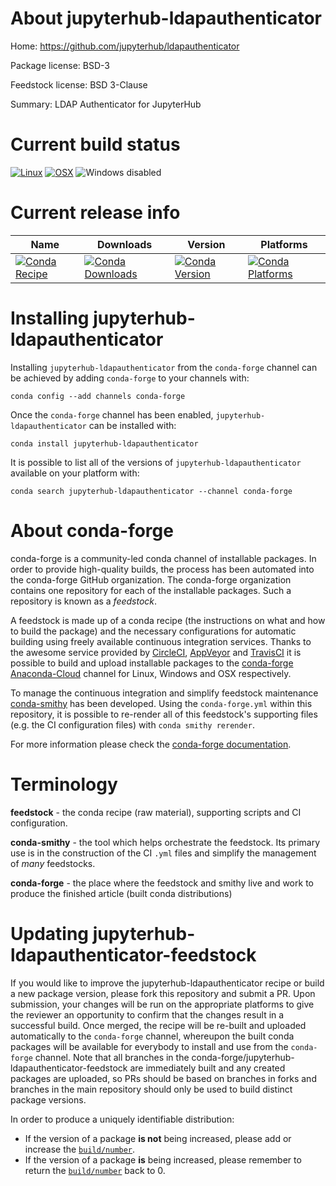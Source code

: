 About jupyterhub-ldapauthenticator
==================================

Home: https://github.com/jupyterhub/ldapauthenticator

Package license: BSD-3

Feedstock license: BSD 3-Clause

Summary: LDAP Authenticator for JupyterHub



Current build status
====================

[![Linux](https://img.shields.io/circleci/project/github/conda-forge/jupyterhub-ldapauthenticator-feedstock/master.svg?label=Linux)](https://circleci.com/gh/conda-forge/jupyterhub-ldapauthenticator-feedstock)
[![OSX](https://img.shields.io/travis/conda-forge/jupyterhub-ldapauthenticator-feedstock/master.svg?label=macOS)](https://travis-ci.org/conda-forge/jupyterhub-ldapauthenticator-feedstock)
![Windows disabled](https://img.shields.io/badge/Windows-disabled-lightgrey.svg)

Current release info
====================

| Name | Downloads | Version | Platforms |
| --- | --- | --- | --- |
| [![Conda Recipe](https://img.shields.io/badge/recipe-jupyterhub--ldapauthenticator-green.svg)](https://anaconda.org/conda-forge/jupyterhub-ldapauthenticator) | [![Conda Downloads](https://img.shields.io/conda/dn/conda-forge/jupyterhub-ldapauthenticator.svg)](https://anaconda.org/conda-forge/jupyterhub-ldapauthenticator) | [![Conda Version](https://img.shields.io/conda/vn/conda-forge/jupyterhub-ldapauthenticator.svg)](https://anaconda.org/conda-forge/jupyterhub-ldapauthenticator) | [![Conda Platforms](https://img.shields.io/conda/pn/conda-forge/jupyterhub-ldapauthenticator.svg)](https://anaconda.org/conda-forge/jupyterhub-ldapauthenticator) |

Installing jupyterhub-ldapauthenticator
=======================================

Installing `jupyterhub-ldapauthenticator` from the `conda-forge` channel can be achieved by adding `conda-forge` to your channels with:

```
conda config --add channels conda-forge
```

Once the `conda-forge` channel has been enabled, `jupyterhub-ldapauthenticator` can be installed with:

```
conda install jupyterhub-ldapauthenticator
```

It is possible to list all of the versions of `jupyterhub-ldapauthenticator` available on your platform with:

```
conda search jupyterhub-ldapauthenticator --channel conda-forge
```


About conda-forge
=================

conda-forge is a community-led conda channel of installable packages.
In order to provide high-quality builds, the process has been automated into the
conda-forge GitHub organization. The conda-forge organization contains one repository
for each of the installable packages. Such a repository is known as a *feedstock*.

A feedstock is made up of a conda recipe (the instructions on what and how to build
the package) and the necessary configurations for automatic building using freely
available continuous integration services. Thanks to the awesome service provided by
[CircleCI](https://circleci.com/), [AppVeyor](http://www.appveyor.com/)
and [TravisCI](https://travis-ci.org/) it is possible to build and upload installable
packages to the [conda-forge](https://anaconda.org/conda-forge)
[Anaconda-Cloud](http://docs.anaconda.org/) channel for Linux, Windows and OSX respectively.

To manage the continuous integration and simplify feedstock maintenance
[conda-smithy](http://github.com/conda-forge/conda-smithy) has been developed.
Using the ``conda-forge.yml`` within this repository, it is possible to re-render all of
this feedstock's supporting files (e.g. the CI configuration files) with ``conda smithy rerender``.

For more information please check the [conda-forge documentation](https://conda-forge.org/docs/).

Terminology
===========

**feedstock** - the conda recipe (raw material), supporting scripts and CI configuration.

**conda-smithy** - the tool which helps orchestrate the feedstock.
                   Its primary use is in the construction of the CI ``.yml`` files
                   and simplify the management of *many* feedstocks.

**conda-forge** - the place where the feedstock and smithy live and work to
                  produce the finished article (built conda distributions)


Updating jupyterhub-ldapauthenticator-feedstock
===============================================

If you would like to improve the jupyterhub-ldapauthenticator recipe or build a new
package version, please fork this repository and submit a PR. Upon submission,
your changes will be run on the appropriate platforms to give the reviewer an
opportunity to confirm that the changes result in a successful build. Once
merged, the recipe will be re-built and uploaded automatically to the
`conda-forge` channel, whereupon the built conda packages will be available for
everybody to install and use from the `conda-forge` channel.
Note that all branches in the conda-forge/jupyterhub-ldapauthenticator-feedstock are
immediately built and any created packages are uploaded, so PRs should be based
on branches in forks and branches in the main repository should only be used to
build distinct package versions.

In order to produce a uniquely identifiable distribution:
 * If the version of a package **is not** being increased, please add or increase
   the [``build/number``](http://conda.pydata.org/docs/building/meta-yaml.html#build-number-and-string).
 * If the version of a package **is** being increased, please remember to return
   the [``build/number``](http://conda.pydata.org/docs/building/meta-yaml.html#build-number-and-string)
   back to 0.
